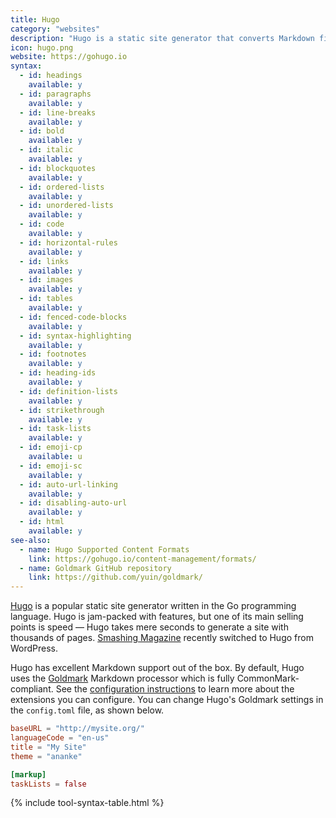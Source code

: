 ```yaml
---
title: Hugo
category: "websites"
description: "Hugo is a static site generator that converts Markdown files to a website."
icon: hugo.png
website: https://gohugo.io
syntax:
  - id: headings
    available: y
  - id: paragraphs
    available: y
  - id: line-breaks
    available: y
  - id: bold
    available: y
  - id: italic
    available: y
  - id: blockquotes
    available: y
  - id: ordered-lists
    available: y
  - id: unordered-lists
    available: y
  - id: code
    available: y
  - id: horizontal-rules
    available: y
  - id: links
    available: y
  - id: images
    available: y
  - id: tables
    available: y
  - id: fenced-code-blocks
    available: y
  - id: syntax-highlighting
    available: y
  - id: footnotes
    available: y
  - id: heading-ids
    available: y
  - id: definition-lists
    available: y
  - id: strikethrough
    available: y
  - id: task-lists
    available: y
  - id: emoji-cp
    available: u
  - id: emoji-sc
    available: y
  - id: auto-url-linking
    available: y
  - id: disabling-auto-url
    available: y
  - id: html
    available: y
see-also:
  - name: Hugo Supported Content Formats
    link: https://gohugo.io/content-management/formats/
  - name: Goldmark GitHub repository
    link: https://github.com/yuin/goldmark/
---
```


[Hugo](https://gohugo.io) is a popular static site generator written in the Go programming language. Hugo is jam-packed with features, but one of its main selling points is speed — Hugo takes mere seconds to generate a site with thousands of pages. [Smashing Magazine](https://www.smashingmagazine.com/2017/03/a-little-surprise-is-waiting-for-you-here/) recently switched to Hugo from WordPress.

Hugo has excellent Markdown support out of the box. By default, Hugo uses the [Goldmark](https://github.com/yuin/goldmark/) Markdown processor which is fully CommonMark-compliant. See the [configuration instructions](https://gohugo.io/getting-started/configuration-markup/) to learn more about the extensions you can configure. You can change Hugo's Goldmark settings in the `config.toml` file, as shown below.

```toml
baseURL = "http://mysite.org/"
languageCode = "en-us"
title = "My Site"
theme = "ananke"

[markup]
taskLists = false
```

{% include tool-syntax-table.html %}

